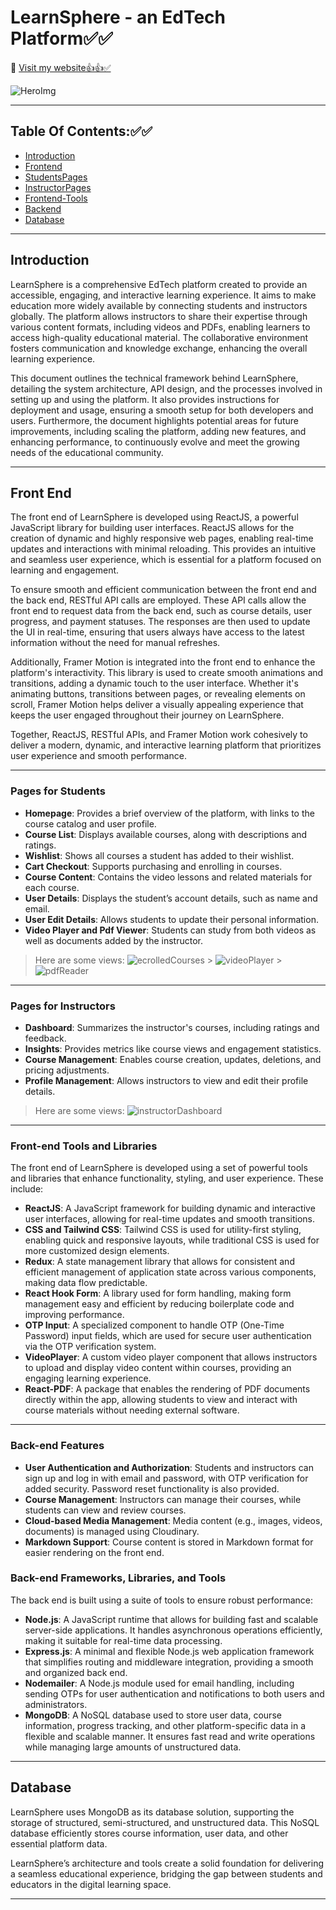 # LearnSphere - an EdTech Platform✅✅

🔗 [Visit my website👍👍✅](https://learn-sphere-edui.vercel.app)

![HeroImg](Images/heroImg.png)

---

## Table Of Contents:✅✅

- [Introduction](#introduction)
- [Frontend](#front-end)
- [StudentsPages](#pages-for-students)
- [InstructorPages](#pages-for-instructors)
- [Frontend-Tools](#front-end-tools-and-libraries)
- [Backend](#back-end)
- [Database](#data-models-and-database-schema)


---

## Introduction

LearnSphere is a comprehensive EdTech platform created to provide an accessible, engaging, and interactive learning experience. It aims to make education more widely available by connecting students and instructors globally. The platform allows instructors to share their expertise through various content formats, including videos and PDFs, enabling learners to access high-quality educational material. The collaborative environment fosters communication and knowledge exchange, enhancing the overall learning experience.

This document outlines the technical framework behind LearnSphere, detailing the system architecture, API design, and the processes involved in setting up and using the platform. It also provides instructions for deployment and usage, ensuring a smooth setup for both developers and users. Furthermore, the document highlights potential areas for future improvements, including scaling the platform, adding new features, and enhancing performance, to continuously evolve and meet the growing needs of the educational community.

---

## Front End

The front end of LearnSphere is developed using ReactJS, a powerful JavaScript library for building user interfaces. ReactJS allows for the creation of dynamic and highly responsive web pages, enabling real-time updates and interactions with minimal reloading. This provides an intuitive and seamless user experience, which is essential for a platform focused on learning and engagement.

To ensure smooth and efficient communication between the front end and the back end, RESTful API calls are employed. These API calls allow the front end to request data from the back end, such as course details, user progress, and payment statuses. The responses are then used to update the UI in real-time, ensuring that users always have access to the latest information without the need for manual refreshes.

Additionally, Framer Motion is integrated into the front end to enhance the platform's interactivity. This library is used to create smooth animations and transitions, adding a dynamic touch to the user interface. Whether it's animating buttons, transitions between pages, or revealing elements on scroll, Framer Motion helps deliver a visually appealing experience that keeps the user engaged throughout their journey on LearnSphere.

Together, ReactJS, RESTful APIs, and Framer Motion work cohesively to deliver a modern, dynamic, and interactive learning platform that prioritizes user experience and smooth performance.

---

### Pages for Students

- **Homepage**: Provides a brief overview of the platform, with links to the course catalog and user profile.
- **Course List**: Displays available courses, along with descriptions and ratings.
- **Wishlist**: Shows all courses a student has added to their wishlist.
- **Cart Checkout**: Supports purchasing and enrolling in courses.
- **Course Content**: Contains the video lessons and related materials for each course.
- **User Details**: Displays the student’s account details, such as name and email.
- **User Edit Details**: Allows students to update their personal information.
- **Video Player and Pdf Viewer**: Students can study from both videos as well as documents added by the instructor.

> Here are some views:
> ![ecrolledCourses](Images/enrolledCourses.png) > ![videoPlayer](Images/videoPlayer.png) > ![pdfReader](Images/pdfReader.png)

---

### Pages for Instructors

- **Dashboard**: Summarizes the instructor's courses, including ratings and feedback.
- **Insights**: Provides metrics like course views and engagement statistics.
- **Course Management**: Enables course creation, updates, deletions, and pricing adjustments.
- **Profile Management**: Allows instructors to view and edit their profile details.

> Here are some views:
> ![instructorDashboard](Images/instructorDashboard.png)

---

### Front-end Tools and Libraries

The front end of LearnSphere is developed using a set of powerful tools and libraries that enhance functionality, styling, and user experience. These include:

- **ReactJS**: A JavaScript framework for building dynamic and interactive user interfaces, allowing for real-time updates and smooth transitions.
- **CSS and Tailwind CSS**: Tailwind CSS is used for utility-first styling, enabling quick and responsive layouts, while traditional CSS is used for more customized design elements.
- **Redux**: A state management library that allows for consistent and efficient management of application state across various components, making data flow predictable.
- **React Hook Form**: A library used for form handling, making form management easy and efficient by reducing boilerplate code and improving performance.
- **OTP Input**: A specialized component to handle OTP (One-Time Password) input fields, which are used for secure user authentication via the OTP verification system.
- **VideoPlayer**: A custom video player component that allows instructors to upload and display video content within courses, providing an engaging learning experience.
- **React-PDF**: A package that enables the rendering of PDF documents directly within the app, allowing students to view and interact with course materials without needing external software.


---

### Back-end Features

- **User Authentication and Authorization**: Students and instructors can sign up and log in with email and password, with OTP verification for added security. Password reset functionality is also provided.
- **Course Management**: Instructors can manage their courses, while students can view and review courses.
- **Cloud-based Media Management**: Media content (e.g., images, videos, documents) is managed using Cloudinary.
- **Markdown Support**: Course content is stored in Markdown format for easier rendering on the front end.

### Back-end Frameworks, Libraries, and Tools

The back end is built using a suite of tools to ensure robust performance:

- **Node.js**: A JavaScript runtime that allows for building fast and scalable server-side applications. It handles asynchronous operations efficiently, making it suitable for real-time data processing.
- **Express.js**: A minimal and flexible Node.js web application framework that simplifies routing and middleware integration, providing a smooth and organized back end.
- **Nodemailer**: A Node.js module used for email handling, including sending OTPs for user authentication and notifications to both users and administrators.
- **MongoDB**: A NoSQL database used to store user data, course information, progress tracking, and other platform-specific data in a flexible and scalable manner. It ensures fast read and write operations while managing large amounts of unstructured data.

---

## Database

LearnSphere uses MongoDB as its database solution, supporting the storage of structured, semi-structured, and unstructured data. This NoSQL database efficiently stores course information, user data, and other essential platform data.

LearnSphere’s architecture and tools create a solid foundation for delivering a seamless educational experience, bridging the gap between students and educators in the digital learning space.

---

